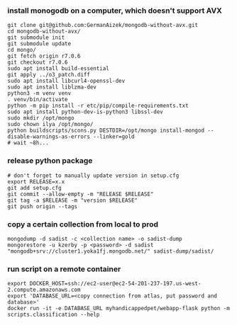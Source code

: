 ### install monogodb on a computer, which doesn't support AVX
```shell
git clone git@github.com:GermanAizek/mongodb-without-avx.git
cd mongodb-without-avx/
git submodule init
git submodule update
cd mongo/
git fetch origin r7.0.6
git checkout r7.0.6
sudo apt install build-essential
git apply ../o3_patch.diff
sudo apt install libcurl4-openssl-dev
sudo apt install liblzma-dev
python3 -m venv venv
. venv/bin/activate
python -m pip install -r etc/pip/compile-requirements.txt
sudo apt install python-dev-is-python3 libssl-dev
sudo mkdir /opt/mongo
sudo chown ilya /opt/mongo/
python buildscripts/scons.py DESTDIR=/opt/mongo install-mongod --disable-warnings-as-errors --linker=gold
# wait ~8h...
```

### release python package
```shell
# don't forget to manually update version in setup.cfg
export RELEASE=x.x
git add setup.cfg
git commit --allow-empty -m "RELEASE $RELEASE"
git tag -a $RELEASE -m "version $RELEASE"
git push origin --tags
```

### copy a certain collection from local to prod
```shell
mongodump -d sadist -c <collection name> -o sadist-dump
mongorestore -u kzerby -p <password> -d sadist "mongodb+srv://cluster1.yoka1fj.mongodb.net/" sadist-dump/sadist/
```

### run script on a remote container
```shell
export DOCKER_HOST=ssh://ec2-user@ec2-54-201-237-197.us-west-2.compute.amazonaws.com
export 'DATABASE_URL=<copy connection from atlas, put password and database>'
docker run -it -e DATABASE_URL myhandicappedpet/webapp-flask python -m scripts.classification --help
```